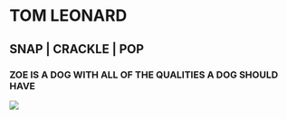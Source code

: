 # TOM LEONARD
## SNAP | CRACKLE | POP
### ZOE IS A DOG WITH ALL OF THE QUALITIES A DOG SHOULD HAVE
![](http://pioneerpass.online/PIX/ZB.JPG)
